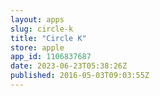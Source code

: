 ```yaml
---
layout: apps
slug: circle-k
title: "Circle K"
store: apple
app_id: 1106837687
date: 2023-06-23T05:38:26Z
published: 2016-05-03T09:03:55Z
---
```

